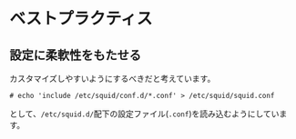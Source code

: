 # ベストプラクティス
## 設定に柔軟性をもたせる
カスタマイズしやすいようにするべきだと考えています。
```
# echo 'include /etc/squid/conf.d/*.conf' > /etc/squid/squid.conf
```
として、`/etc/squid.d/`配下の設定ファイル(`.conf`)を読み込むようにしています。
